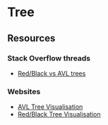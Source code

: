 # Tree

## Resources

### Stack Overflow threads

* [Red/Black vs AVL trees](https://stackoverflow.com/questions/13852870/red-black-tree-over-avl-tree)

### Websites

* [AVL Tree Visualisation](https://www.cs.usfca.edu/~galles/visualization/AVLtree.html)
* [Red/Black Tree Visualisation](https://www.cs.usfca.edu/~galles/visualization/RedBlack.html)


